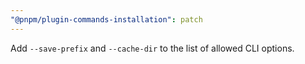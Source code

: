 ```yaml
---
"@pnpm/plugin-commands-installation": patch
---
```


Add `--save-prefix` and `--cache-dir` to the list of allowed CLI options.
